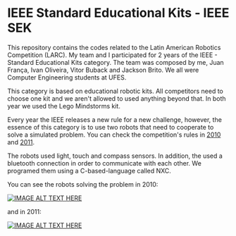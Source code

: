 # IEEE Standard Educational Kits - IEEE SEK

This repository contains the codes related to the Latin American Robotics Competition (LARC). My team and I participated for 2 years of the IEEE - Standard Educational Kits category. The team was composed by me, Juan França, Ivan Oliveira, Vitor Buback and Jackson Brito. We all were Computer Engineering students at UFES.

This category is based on educational robotic kits. All competitors need to choose one kit and we aren't allowed to used anything beyond that. In both year we used the Lego Mindstorms kit. 

Every year the IEEE releases a new rule for a new challenge, however, the essence of this category is to use two robots that need to cooperate to solve a simulated problem. You can check the competition's rules in [2010](https://github.com/paaatcha/IEEE-SEK/blob/master/larc2011/rules_sek_2011.pdf) and [2011](https://github.com/paaatcha/IEEE-SEK/blob/master/larc2010/rules_sek_2010.pdf).

The robots used light, touch and compass sensors. In addition, the used a bluetooth connection in order to communicate with each other. We programed them using a C-based-language called NXC.

You can see the robots solving the problem in 2010:

[![IMAGE ALT TEXT HERE](https://img.youtube.com/vi/pK7MJCqqg3g/0.jpg)](https://www.youtube.com/watch?v=pK7MJCqqg3g)

and in 2011:

[![IMAGE ALT TEXT HERE](https://img.youtube.com/vi/shFr-67LWB4/0.jpg)](https://www.youtube.com/watch?v=shFr-67LWB4)
